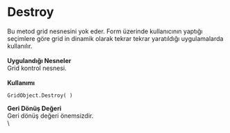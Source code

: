 # Destroy

Bu metod grid nesnesini yok eder. Form üzerinde kullanıcının yaptığı seçimlere göre grid in dinamik olarak tekrar tekrar yaratıldığı uygulamalarda kullanılır.\
\
**Uygulandığı Nesneler**\
Grid kontrol nesnesi.\
\
**Kullanımı**

```
GridObject.Destroy( )
```

**Geri Dönüş Değeri**\
Geri dönüş değeri önemsizdir.\
\
